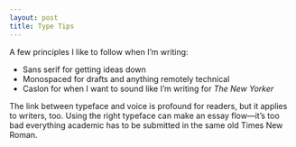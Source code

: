 ```yaml
---
layout: post
title: Type Tips
---
```

A few principles I like to follow when I’m writing:

- Sans serif for getting ideas down
- Monospaced for drafts and anything remotely technical
- Caslon for when I want to sound like I’m writing for *The New Yorker*

The link between typeface and voice is profound for readers, but it applies to writers, too. Using the right typeface can make an essay flow—it’s too bad everything academic has to be submitted in the same old Times New Roman.